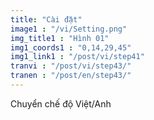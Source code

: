 ```yaml
---
title: "Cài đặt"
image1 : "/vi/Setting.png"
img_title1 : "Hình 01"
img1_coords1 : "0,14,29,45"
img1_link1 : "/post/vi/step41"
tranvi : "/post/vi/step43/"
tranen : "/post/en/step43/"
---
```

Chuyển chế độ Việt/Anh